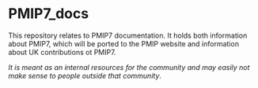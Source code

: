 # PMIP7_docs
This repository relates to PMIP7 documentation. It holds both information about PMIP7, which will be ported to the PMIP website and information about UK contributions ot PMIP7.

_It is meant as an internal resources for the community and may easily not make sense to people outside that community_.
